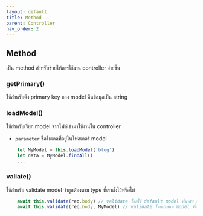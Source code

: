 ```yaml
---
layout: default
title: Method
parent: Controller
nav_order: 2
---
```

## Method

เป็น method สำหรับช่วยให้การใช้งาน controller ง่ายขึ้น

### getPrimary()

ใช้สำหรับดึง primary key ของ model คืนข้อมูลเป็น string

### loadModel()

ใช้สำหรับเรียก model จากไฟล์เข้ามาใช้งานใน controller
* `parameter` ชื่อโมเดลที่อยู่ในโฟลเดอร์ model

```js
    let MyModel = this.loadModel('blog') 
    let data = MyModel.findAll()
    ...
```

### valiate()

ใช้สำหรับ validate model ว่าถูกต้องตาม type ที่เราตั้งไว้หรือไม่

```js
    await this.validate(req.body) // validate โดยใช้ default model ที่มากับ controller
    await this.validate(req.body, MyModel) // validate โดยกำหนด model ที่ต้องการเอง
```
